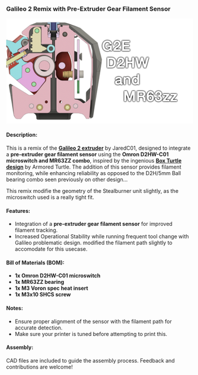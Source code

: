 ### Galileo 2 Remix with Pre-Extruder Gear Filament Sensor

![Image](./images/picture1.png)

#### Description:
This is a remix of the [**Galileo 2 extruder**](https://github.com/JaredC01/Galileo2) by JaredC01, designed to integrate a **pre-extruder gear filament sensor** using the **Omron D2HW-C01 microswitch and MR63ZZ combo**, inspired by the ingenious [**Box Turtle design**](https://github.com/ArmoredTurtle/BoxTurtle) by Armored Turtle. The addition of this sensor provides filament monitoring, while enhancing reliability as opposed to the D2H/5mm Ball bearing combo seen previously on other design...

This remix modifie the geometry of the Stealburner unit slightly, as the microswitch used is a really tight fit.

#### Features:
- Integration of a **pre-extruder gear filament sensor** for improved filament tracking.
- Increased Operational Stability while running frequent tool change with Galileo problematic design. modified the filament path slightly to accomodate for this usecase.

#### Bill of Materials (BOM):
- **1x Omron D2HW-C01 microswitch**
- **1x MR63ZZ bearing**
- **1x M3 Voron spec heat insert**
- **1x M3x10 SHCS screw**

#### Notes:
- Ensure proper alignment of the sensor with the filament path for accurate detection.
- Make sure your printer is tuned before attempting to print this.

#### Assembly:
CAD files are included to guide the assembly process. Feedback and contributions are welcome!
